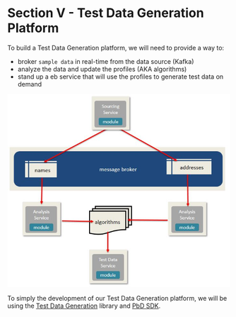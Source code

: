 # Section V - Test Data Generation Platform

To build a Test Data Generation platform, we will need to provide a way to: 

* broker `sample data` in real-time from the data source \(Kafka\)
* analyze the data and update the profiles \(AKA algorithms\)
* stand up a eb service that will use the profiles to generate test data on demand

![](../.gitbook/assets/tdg-06.jpg)

To simply the development of our Test Data Generation platform, we will be using the [Test Data Generation](https://crates.io/crates/test-data-generation) library and [PbD SDK](https://crates.io/crates/pbd).


